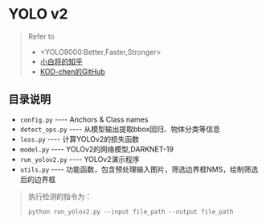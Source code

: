 # YOLO v2

> Refer to
> * \<YOLO9000:Better,Faster,Stronger\>
> * [小白将的知乎](https://zhuanlan.zhihu.com/p/35325884)
> * [KOD-chen的GitHub](https://github.com/KOD-Chen/YOLOv2-Tensorflow)

## 目录说明

* `config.py` ---- Anchors & Class names
* `detect_ops.py` ---- 从模型输出提取bbox回归、物体分类等信息
* `loss.py`  ---- 计算YOLOv2的损失函数
* `model.py` ---- YOLOv2的网络模型,DARKNET-19
* `run_yolov2.py` ---- YOLOv2演示程序
* `utils.py` ---- 功能函数，包含预处理输入图片，筛选边界框NMS，绘制筛选后的边界框

> 执行检测的指令为：
> ```
> python run_yolov2.py --input file_path --output file_path
> ```